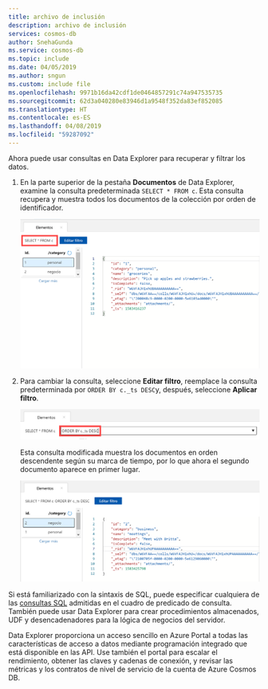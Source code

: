 ```yaml
---
title: archivo de inclusión
description: archivo de inclusión
services: cosmos-db
author: SnehaGunda
ms.service: cosmos-db
ms.topic: include
ms.date: 04/05/2019
ms.author: sngun
ms.custom: include file
ms.openlocfilehash: 9971b16da42cdf1de0464857291c74a947535735
ms.sourcegitcommit: 62d3a040280e83946d1a9548f352da83ef852085
ms.translationtype: HT
ms.contentlocale: es-ES
ms.lasthandoff: 04/08/2019
ms.locfileid: "59287092"
---
```

Ahora puede usar consultas en Data Explorer para recuperar y filtrar los datos.

1. En la parte superior de la pestaña **Documentos** de Data Explorer, examine la consulta predeterminada `SELECT * FROM c`. Esta consulta recupera y muestra todos los documentos de la colección por orden de identificador. 
   
   ![La consulta predeterminada en el Explorador de datos es `SELECT * FROM c`](./media/cosmos-db-create-sql-api-query-data/azure-cosmosdb-data-explorer-query.png)
   
1. Para cambiar la consulta, seleccione **Editar filtro**, reemplace la consulta predeterminada por `ORDER BY c._ts DESC`y, después, seleccione **Aplicar filtro**.
   
   ![Cambio de la consulta predeterminada agregando ORDER BY c._ts DESC y haciendo clic en Aplicar filtro](./media/cosmos-db-create-sql-api-query-data/azure-cosmosdb-data-explorer-edit-query.png)

   Esta consulta modificada muestra los documentos en orden descendente según su marca de tiempo, por lo que ahora el segundo documento aparece en primer lugar. 
   
   ![Consulta cambiada a ORDER BY c._ts DESC y haciendo clic en Aplicar filtro](./media/cosmos-db-create-sql-api-query-data/azure-cosmosdb-data-explorer-edited-query.png)

Si está familiarizado con la sintaxis de SQL, puede especificar cualquiera de las [consultas SQL](../articles/cosmos-db/sql-api-sql-query.md) admitidas en el cuadro de predicado de consulta. También puede usar Data Explorer para crear procedimientos almacenados, UDF y desencadenadores para la lógica de negocios del servidor. 

Data Explorer proporciona un acceso sencillo en Azure Portal a todas las características de acceso a datos mediante programación integrado que está disponible en las API. Use también el portal para escalar el rendimiento, obtener las claves y cadenas de conexión, y revisar las métricas y los contratos de nivel de servicio de la cuenta de Azure Cosmos DB. 

